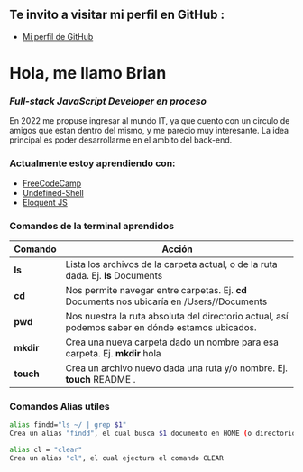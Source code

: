 
## Te invito a visitar mi perfil en GitHub :

- [Mi perfil de GitHub](https://github.com/bEERRE96)

# Hola, me llamo Brian
### _Full-stack JavaScript Developer en proceso_

En 2022 me propuse ingresar al mundo IT, ya que cuento con un circulo de amigos que estan dentro del mismo, y me parecio muy interesante. 
La idea principal es poder desarrollarme en el ambito del back-end.

### Actualmente estoy aprendiendo con:

- [FreeCodeCamp](https://www.freecodecamp.org/espanol/learn/)
- [Undefined-Shell](https://undefined.academy/#contenidos)
- [Eloquent JS](https://eloquentjs-es.thedojo.mx/index.html)


### Comandos de la terminal aprendidos

| Comando | Acción |
| ------ | ------ |
| **ls** | Lista los archivos de la carpeta actual, o de la ruta dada. Ej. **ls** Documents  |
| **cd** | Nos permite navegar entre carpetas. Ej. **cd** Documents nos ubicaría en /Users/<usuario>/Documents |
| **pwd** |  Nos nuestra la ruta absoluta del directorio actual, así podemos saber en dónde estamos ubicados.|
| **mkdir** | Crea una nueva carpeta dado un nombre para esa carpeta. Ej. **mkdir** hola|
| **touch** | Crea un archivo nuevo dada una ruta y/o nombre. Ej. **touch** README . |


### Comandos Alias utiles

```sh
alias findd="ls ~/ | grep $1"
Crea un alias "findd", el cual busca $1 documento en HOME (o directorio agregado al alias) .
```

```sh
alias cl = "clear"
Crea un alias "cl", el cual ejectura el comando CLEAR
```